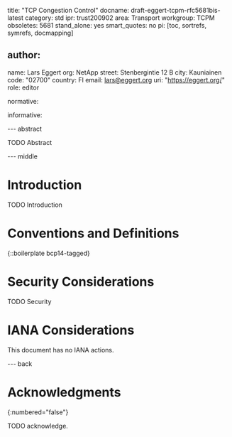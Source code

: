 ---
---

title: "TCP Congestion Control"
docname: draft-eggert-tcpm-rfc5681bis-latest
category: std
ipr: trust200902
area: Transport
workgroup: TCPM
obsoletes: 5681
stand_alone: yes
smart_quotes: no
pi: [toc, sortrefs, symrefs, docmapping]

author:
-
  name: Lars Eggert
  org: NetApp
  street: Stenbergintie 12 B
  city: Kauniainen
  code: "02700"
  country: FI
  email: lars@eggert.org
  uri: "https://eggert.org/"
  role: editor
  
normative:

informative:


--- abstract

TODO Abstract


--- middle

# Introduction

TODO Introduction


# Conventions and Definitions

{::boilerplate bcp14-tagged}


# Security Considerations

TODO Security


# IANA Considerations

This document has no IANA actions.


--- back

# Acknowledgments
{:numbered="false"}

TODO acknowledge.
